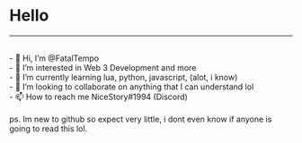<h1>Hello</h1>
<hr><br>
- 👋 Hi, I’m @FatalTempo<br>
- 👀 I’m interested in Web 3 Development and more<br>
- 🌱 I’m currently learning lua, python, javascript, (alot, i know)<br>
- 💞️ I’m looking to collaborate on anything that I can understand lol<br>
- 📫 How to reach me NiceStory#1994 (Discord)<br>
<br>
ps. Im new to github so expect very little, i dont even know if anyone is going to read this lol.
<!---
FatalTempo/FatalTempo is a ✨ special ✨ repository because its `README.md` (this file) appears on your GitHub profile.
You can click the Preview link to take a look at your changes.
--->

